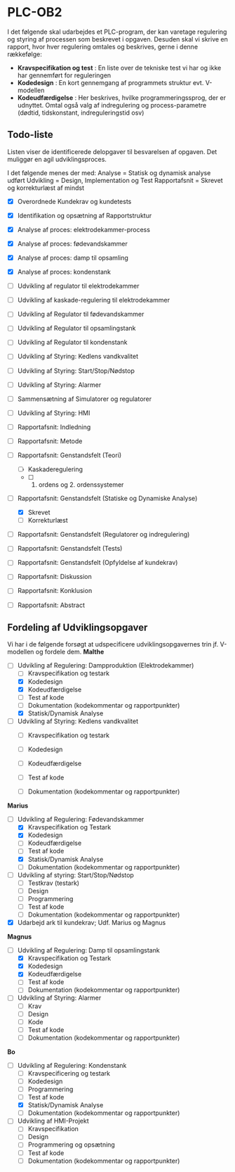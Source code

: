 # PLC-OB2
I det følgende skal udarbejdes et PLC-program, der kan varetage regulering og styring af processen som beskrevet i opgaven. Desuden skal vi skrive en rapport, hvor hver regulering omtales og beskrives, gerne i denne rækkefølge:

 - **Kravspecifikation og test** : En liste over de tekniske test vi har og ikke har gennemført for reguleringen
 - **Kodedesign** : En kort gennemgang af programmets struktur evt. V-modellen
 - **Kodeudfærdigelse** : Her beskrives, hvilke programmeringssprog, der er udnyttet. Omtal også valg af indregulering og process-parametre (dødtid, tidskonstant, indreguleringstid osv)


## Todo-liste
Listen viser de identificerede delopgaver til besvarelsen af opgaven. Det muliggør en agil udviklingsproces.

I det følgende menes der med:
Analyse = Statisk og dynamisk analyse udført
Udvikling = Design, Implementation og Test
Rapportafsnit = Skrevet og korrekturlæst af mindst   

- [x] Overordnede Kundekrav og kundetests
- [x] Identifikation og opsætning af Rapportstruktur
- [x] Analyse af proces: elektrodekammer-process
- [x] Analyse af proces: fødevandskammer
- [x] Analyse af proces: damp til opsamling
- [x] Analyse af proces: kondenstank
- [ ] Udvikling af regulator til elektrodekammer
- [ ] Udvikling af kaskade-regulering til elektrodekammer
- [ ] Udvikling af Regulator til fødevandskammer
- [ ] Udvikling af Regulator til opsamlingstank
- [ ] Udvikling af Regulator til kondenstank
- [ ] Udvikling af Styring: Kedlens vandkvalitet
- [ ] Udvikling af Styring: Start/Stop/Nødstop
- [ ] Udvikling af Styring: Alarmer
- [ ] Sammensætning af Simulatorer og regulatorer
- [ ] Udvikling af Styring: HMI
- [ ] Rapportafsnit: Indledning
- [ ] Rapportafsnit: Metode
- [ ] Rapportafsnit: Genstandsfelt (Teori)
	- [ ] Kaskaderegulering
	- [ ] 1. ordens og 2. ordenssystemer
- [ ] Rapportafsnit: Genstandsfelt (Statiske og Dynamiske Analyse)
	- [x] Skrevet
	- [ ] Korrekturlæst
- [ ] Rapportafsnit: Genstandsfelt (Regulatorer og indregulering)
- [ ] Rapportafsnit: Genstandsfelt (Tests)
- [ ] Rapportafsnit: Genstandsfelt (Opfyldelse af kundekrav)
- [ ] Rapportafsnit: Diskussion
- [ ] Rapportafsnit: Konklusion
- [ ] Rapportafsnit: Abstract


## Fordeling af Udviklingsopgaver
Vi har i de følgende forsøgt at udspecificere udviklingsopgavernes trin jf. V-modellen og fordele dem.
**Malthe**
- [ ] Udvikling af Regulering: Dampproduktion (Elektrodekammer)
	- [ ] Kravspecifikation og testark
	- [x] Kodedesign
	- [x] Kodeudfærdigelse
	- [ ] Test af kode
	- [ ] Dokumentation (kodekommentar og rapportpunkter)
	- [x] Statisk/Dynamisk Analyse
- [ ] Udvikling af Styring: Kedlens vandkvalitet
	- [ ] Kravspecifikation og testark
	- [ ] Kodedesign
	- [ ] Kodeudfærdigelse
	- [ ] Test af kode
	- [ ] Dokumentation (kodekommentar og rapportpunkter)


**Marius**
- [ ] Udvikling af Regulering: Fødevandskammer
	- [x] Kravspecifikation og Testark
	- [x] Kodedesign
	- [ ] Kodeudfærdigelse
	- [ ] Test af kode
	- [x] Statisk/Dynamisk Analyse
	- [ ] Dokumentation (kodekommentar og rapportpunkter)
- [ ] Udvikling af styring: Start/Stop/Nødstop
	- [ ] Testkrav (testark)
	- [ ] Design
	- [ ] Programmering
	- [ ] Test af kode
	- [ ] Dokumentation (kodekommentar og rapportpunkter)
- [x] Udarbejd ark til kundekrav; Udf. Marius og Magnus

**Magnus**
- [ ] Udvikling af Regulering: Damp til opsamlingstank	
	- [x] Kravspecifikation og Testark
	- [x] Kodedesign
	- [x] Kodeudfærdigelse
	- [ ] Test af kode
	- [ ] Dokumentation (kodekommentar og rapportpunkter)
- [ ] Udvikling af Styring: Alarmer
	- [ ] Krav
	- [ ] Design
	- [ ] Kode
	- [ ] Test af kode
	- [ ] Dokumentation (kodekommentar og rapportpunkter)

**Bo**
- [ ] Udvikling af Regulering: Kondenstank	
	- [ ] Kravspecificering og testark
	- [ ] Kodedesign
	- [ ] Programmering
	- [ ] Test af kode
	- [x] Statisk/Dynamisk Analyse
	- [ ] Dokumentation (kodekommentar og rapportpunkter)
- [ ] Udvikling af HMI-Projekt
	- [ ] Kravspecifikation
	- [ ] Design
	- [ ] Programmering og opsætning
	- [ ] Test af kode
	- [ ] Dokumentation (kodekommentar og rapportpunkter)
